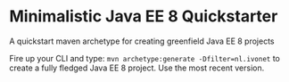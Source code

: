 # Minimalistic Java EE 8 Quickstarter

A quickstart maven archetype for creating greenfield Java EE 8 projects

Fire up your CLI and type:
```mvn archetype:generate -Dfilter=nl.ivonet```
to create a fully fledged Java EE 8 project. Use the most recent version.

